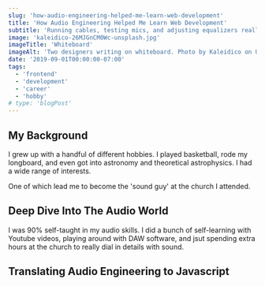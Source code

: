 ```yaml
---
slug: 'how-audio-engineering-helped-me-learn-web-development'
title: 'How Audio Engineering Helped Me Learn Web Development'
subtitle: 'Running cables, testing mics, and adjusting equalizers really helped in my understanding of Javascript.'
image: 'kaleidico-26MJGnCM0Wc-unsplash.jpg'
imageTitle: 'Whiteboard'
imageAlt: 'Two designers writing on whiteboard. Photo by Kaleidico on Unsplash'
date: '2019-09-01T00:00:00-07:00'
tags:
  - 'frontend'
  - 'development'
  - 'career'
  - 'hobby'
# type: 'blogPost'
---
```


## My Background

I grew up with a handful of different hobbies. I played basketball, rode my longboard, and even got into astronomy and theoretical astrophysics. I had a wide range of interests.

One of which lead me to become the 'sound guy' at the church I attended.

## Deep Dive Into The Audio World

I was 90% self-taught in my audio skills. I did a bunch of self-learning with Youtube videos, playing around with DAW software, and jsut spending extra hours at the church to really dial in details with sound.

## Translating Audio Engineering to Javascript
